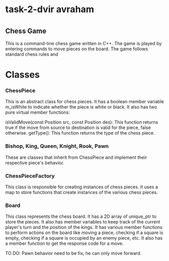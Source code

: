 # task-2-dvir avraham
# <h2> Chess Game </h2>
This is a command-line chess game written in C++. The game is played by entering commands to move pieces on the board. The game follows standard chess rules and 

# Classes

<h3>ChessPiece</h3>
This is an abstract class for chess pieces. It has a boolean member variable m_isWhite to indicate whether the piece is white or black. It also has two pure virtual member functions:

isValidMove(const Position src, const Position des): This function returns true if the move from source to destination is valid for the piece, false otherwise.
getType(): This function returns the type of the chess piece.
<h3>Bishop, King, Queen, Knight, Rook, Pawn</h3>
These are classes that inherit from ChessPiece and implement their respective piece's behavior.


<h3>ChessPieceFactory</h3>
This class is responsible for creating instances of chess pieces. It uses a map to store functions that create instances of the various chess pieces.

<h3>Board</h3>
This class represents the chess board. It has a 2D array of unique_ptr<ChessPiece> to store the pieces. It also has member variables to keep track of the current player's turn and the position of the kings. It has various member functions to perform actions on the board like moving a piece, checking if a square is empty, checking if a square is occupied by an enemy piece, etc. It also has a member function to get the response code for a move.
  
  
  TO DO:
  Pawn behavior need to be fix, he can only move forward.
